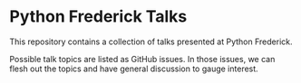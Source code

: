# Python Frederick Talks

This repository contains a collection of talks presented at Python Frederick.

Possible talk topics are listed as GitHub issues.
In those issues, we can flesh out the topics and have general
discussion to gauge interest.
